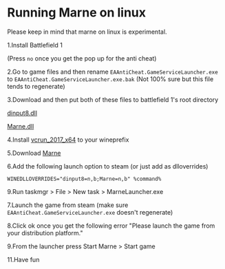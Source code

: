 # Running Marne on linux

Please keep in mind that marne on linux is experimental.

1.Install Battlefield 1 

(Press `no` once you get the pop up for the anti cheat)

2.Go to game files and then rename `EAAntiCheat.GameServiceLauncher.exe` to `EAAntiCheat.GameServiceLauncher.exe.bak` (Not 100% sure but this file tends to regenerate)

3.Download and then put both of these files to battlefield 1's root directory

[dinput8.dll](https://github.com/silkker/MARNE/raw/refs/heads/main/dinput8.dll)

[Marne.dll](https://github.com/silkker/MARNE/raw/refs/heads/main/Marne.dll)

4.Install [vcrun_2017_x64](https://aka.ms/vs/17/release/vc_redist.x64.exe) to your wineprefix

5.Download [Marne](https://raw.githubusercontent.com/silkker/MARNE/refs/heads/main/MarneLauncher.exe)

6.Add the following launch option to steam (or just add as dlloverrides) 

```
WINEDLLOVERRIDES="dinput8=n,b;Marne=n,b" %command%
```

9.Run taskmgr > File > New task > MarneLauncher.exe

7.Launch the game from steam (make sure `EAAntiCheat.GameServiceLauncher.exe` doesn't regenerate)

8.Click ok once you get the following error "Please launch the game from your distribution platform."

9.From the launcher press Start Marne > Start game

11.Have fun
